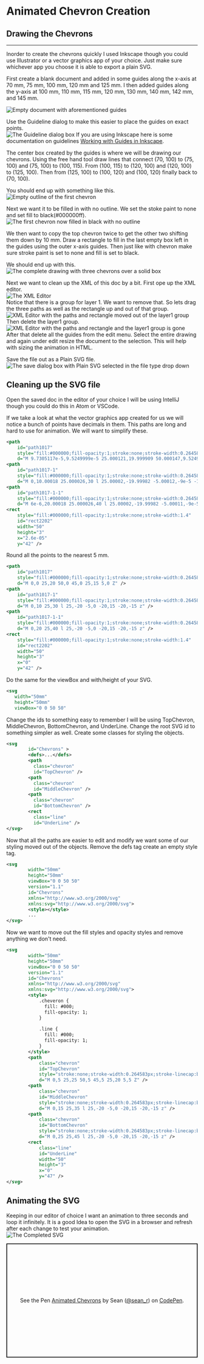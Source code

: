 # Animated Chevron Creation
## Drawing the Chevrons
___
Inorder to create the chevrons quickly I used Inkscape though you could use 
Illustrator or a vector graphics app of your choice. Just make sure whichever app
you choose it is able to export a plain SVG.

First create a blank document and added in some guides along the x-axis at 70 mm, 75 mm,
100 mm, 120 mm and 125 mm. I then added guides along the y-axis at 100 mm, 110 mm, 115 mm,
120 mm, 130 mm, 140 mm, 142 mm, and 145 mm.

![Empty document with aforementioned guides](imgs/guides.png)

Use the Guideline dialog to make this easier to place the guides on exact points.\
![The Guideline dialog box](imgs/GuidesSetting.png)
If you are using Inkscape here is some documentation on guidelines
[Working with Guides in Inkscape](https://inkscapetutorials.wordpress.com/2014/04/25/working-with-guides-in-inkscape/). 

The center box created by the guides is where we will be drawing our chevrons.
Using the free hand tool draw lines that connect (70, 100) to (75, 100) and (75, 100)
to (100, 115). From (100, 115) to (120, 100) and (120, 100) to (125, 100). Then 
from (125, 100) to (100, 120) and (100, 120) finally back to (70, 100). 

You should end up with something like this.\
![Empty outline of the first chevron](imgs/Draw1.png)

Next we want it to be filled in with no outline. We set the stoke paint to none and 
set fill to black(#000000ff).\
![The first chevron now filled in black with no outline](imgs/Draw2.png)

We then want to copy the top chevron twice to get the other two shifting them down
by 10 mm. Draw a rectangle to fill in the last empty box left in the guides using 
the outer x-axis guides. Then just like with chevron make sure stroke paint is 
set to none and fill is set to black.

We should end up with this.
![The complete drawing with three chevrons over a solid box](imgs/DrawComplete.png)

Next we want to clean up the XML of this doc by a bit. First ope up the XML editor.\
![The XML Editor](imgs/XMLEdit1.png)\
Notice that there is a group for layer 1. We want to remove that. So lets drag the 
three paths as well as the rectangle up and out of that group.\
![XML Editor with the paths and rectangle moved out of the layer1 group](imgs/XMLEdit2.png)\
Then delete the layer1 group.\
![XML Editor with the paths and rectangle and the layer1 group is gone](imgs/XMLEditComplete.png)\
After that delete all the guides from the edit menu. Select the entire drawing and
again under edit resize the document to the selection. This will help with sizing 
the animation in HTML.

Save the file out as a Plain SVG file.\
![The save dialog box with Plain SVG selected in the file type drop down](imgs/Save.png)
## Cleaning up the SVG file
Open the saved doc in the editor of your choice I will be using IntelliJ though
you could do this in Atom or VSCode.

If we take a look at what the vector graphics app created for us we will notice a 
bunch of points have decimals in them. This paths are long and hard to use for animation.
We will want to simplify these. 
```svg
<path
    id="path1017"
    style="fill:#000000;fill-opacity:1;stroke:none;stroke-width:0.264583px;stroke-linecap:butt;stroke-linejoin:miter;stroke-opacity:1"
    d="M 9.7305117e-5,9.5249999e-5 25.000121,19.999909 50.000147,9.5249999e-5 45.000025,0 25.000121,15.076178 4.9997936,9.5249999e-5 Z" />
<path
    id="path1017-1"
    style="fill:#000000;fill-opacity:1;stroke:none;stroke-width:0.264583px;stroke-linecap:butt;stroke-linejoin:miter;stroke-opacity:1"
    d="M 0,10.00018 25.000026,30 l 25.00002,-19.99982 -5.00012,-9e-5 -19.9999,15.07617 -20.00033,-15.07608 z" />
<path
    id="path1017-1-1"
    style="fill:#000000;fill-opacity:1;stroke:none;stroke-width:0.264583px;stroke-linecap:butt;stroke-linejoin:miter;stroke-opacity:1"
    d="M 6e-6,20.00018 25.000026,40 l 25.00002,-19.99982 -5.00011,-9e-5 -19.99991,15.07617 -20.00032,-15.07608 z" />
<rect
    style="fill:#000000;fill-opacity:1;stroke:none;stroke-width:1.4"
    id="rect2202"
    width="50"
    height="3"
    x="2.6e-05"
    y="42" />
```
Round all the points to the nearest 5 mm.
```svg
<path
    id="path1017"
    style="fill:#000000;fill-opacity:1;stroke:none;stroke-width:0.264583px;stroke-linecap:butt;stroke-linejoin:miter;stroke-opacity:1"
    d="M 0,0 25,20 50,0 45,0 25,15 5,0 Z" />
<path
    id="path1017-1"
    style="fill:#000000;fill-opacity:1;stroke:none;stroke-width:0.264583px;stroke-linecap:butt;stroke-linejoin:miter;stroke-opacity:1"
    d="M 0,10 25,30 l 25,-20 -5,0 -20,15 -20,-15 z" />
<path
    id="path1017-1-1"
    style="fill:#000000;fill-opacity:1;stroke:none;stroke-width:0.264583px;stroke-linecap:butt;stroke-linejoin:miter;stroke-opacity:1"
    d="M 0,20 25,40 l 25,-20 -5,0 -20,15 -20,-15 z" />
<rect
    style="fill:#000000;fill-opacity:1;stroke:none;stroke-width:1.4"
    id="rect2202"
    width="50"
    height="3"
    x="0"
    y="42" />
```
Do the same for the viewBox and with/height of your SVG.
```svg
<svg
   width="50mm"
   height="50mm"
   viewBox="0 0 50 50"
```
Change the ids to something easy to remember I will be using TopChevron,
MiddleChevron, BottomChevron, and UnderLine. Change the root SVG id to 
something simpler as well. Create some classes for styling the objects. 
```svg
<svg
        id="Chevrons" >
        <defs>...</defs>
        <path
          class="chevron"
          id="TopChevron" />
        <path
          class="chevron"
          id="MiddleChevron" />
        <path
          class="chevron"
          id="BottomChevron" />
        <rect
          class="line"
          id="UnderLine" />
</svg>
```

Now that all the paths are easier to edit and modify we want some of our styling moved
out of the objects. Remove the defs tag create an empty style tag.
```svg
<svg
        width="50mm"
        height="50mm"
        viewBox="0 0 50 50"
        version="1.1"
        id="Chevrons"
        xmlns="http://www.w3.org/2000/svg"
        xmlns:svg="http://www.w3.org/2000/svg">
        <style></style>
        ...
</svg>
```
Now we want to move out the fill styles and opacity styles and remove anything we don't need.
```svg
<svg
        width="50mm"
        height="50mm"
        viewBox="0 0 50 50"
        version="1.1"
        id="Chevrons"
        xmlns="http://www.w3.org/2000/svg"
        xmlns:svg="http://www.w3.org/2000/svg">
        <style>
            .cheveron {
              fill: #000;
              fill-opacity: 1; 
            }
            
            .line {
              fill: #000;
              fill-opacity: 1;           
            }
        </style>
        <path
            class="chevron"
            id="TopChevron"
            style="stroke:none;stroke-width:0.264583px;stroke-linecap:butt;stroke-linejoin:miter"
            d="M 0,5 25,25 50,5 45,5 25,20 5,5 Z" />
        <path
            class="chevron"
            id="MiddleChevron"
            style="stroke:none;stroke-width:0.264583px;stroke-linecap:butt;stroke-linejoin:miter"
            d="M 0,15 25,35 l 25,-20 -5,0 -20,15 -20,-15 z" />
        <path
            class="chevron"
            id="BottomChevron"
            style="stroke:none;stroke-width:0.264583px;stroke-linecap:butt;stroke-linejoin:miter"
            d="M 0,25 25,45 l 25,-20 -5,0 -20,15 -20,-15 z" />
        <rect
            class="line"
            id="UnderLine"
            width="50"
            height="3"
            x="0"
            y="47" />
</svg>
```
## Animating the SVG
Keeping in our editor of choice
I want an animation to three seconds and loop it infinitely. It is a good Idea
to open the SVG in a browser and refresh after each change to test your animation.\
![The Completed SVG](chervrons.svg)

<p class="codepen" data-height="300" data-default-tab="html,result" data-slug-hash="bGYjzEr" data-user="sean_r" style="height: 300px; box-sizing: border-box; display: flex; align-items: center; justify-content: center; border: 2px solid; margin: 1em 0; padding: 1em;">
  <span>See the Pen <a href="https://codepen.io/sean_r/pen/bGYjzEr">
  Animated Chevrons</a> by Sean (<a href="https://codepen.io/sean_r">@sean_r</a>)
  on <a href="https://codepen.io">CodePen</a>.</span>
</p>
<script async src="https://cpwebassets.codepen.io/assets/embed/ei.js"></script>
